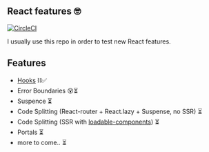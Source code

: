 ## React features 🤓

[![CircleCI](https://circleci.com/gh/Will956/react-features/tree/master.svg?style=svg)](https://circleci.com/gh/Will956/react-features/tree/master)

I usually use this repo in order to test new React features.

## Features

- [Hooks](https://github.com/Will956/react-features/pull/3) ⛓✅
- Error Boundaries 😵⏳
- Suspence ⏳
- Code Splitting (React-router + React.lazy + Suspense, no SSR) ⏳
- Code Splitting (SSR with [loadable-components](https://github.com/smooth-code/loadable-components)) ⏳
- Portals ⏳
- more to come.. ⏳
